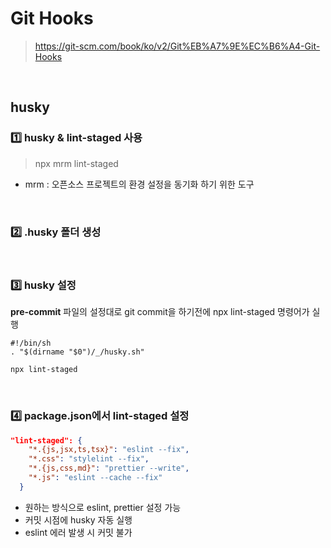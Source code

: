 # Git Hooks

> https://git-scm.com/book/ko/v2/Git%EB%A7%9E%EC%B6%A4-Git-Hooks

<br>

## husky
### 1️⃣ husky & lint-staged 사용

> npx mrm lint-staged

* mrm : 오픈소스 프로젝트의 환경 설정을 동기화 하기 위한 도구

<br>

### 2️⃣ .husky 폴더 생성

<br>

### 3️⃣ husky 설정
**pre-commit** 파일의 설정대로 git commit을 하기전에 npx lint-staged 명령어가 실행

```
#!/bin/sh
. "$(dirname "$0")/_/husky.sh"

npx lint-staged
```

<br>

### 4️⃣ package.json에서 lint-staged 설정

```json
"lint-staged": {
    "*.{js,jsx,ts,tsx}": "eslint --fix",
    "*.css": "stylelint --fix",
    "*.{js,css,md}": "prettier --write",
    "*.js": "eslint --cache --fix"
  }
```
* 원하는 방식으로 eslint, prettier 설정 가능 
* 커밋 시점에 husky 자동 실행
* eslint 에러 발생 시 커밋 불가
